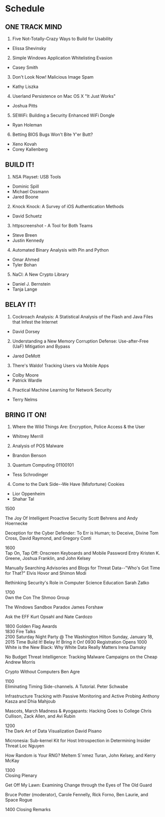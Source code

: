 # Schedule

## ONE TRACK MIND

1. Five Not-Totally-Crazy Ways to Build for Usability
  - Elissa Shevinsky
2. Simple Windows Application Whitelisting Evasion
  - Casey Smith
3. Don't Look Now! Malicious Image Spam
  - Kathy Liszka
4. Userland Persistence on Mac OS X "It Just Works"
  - Joshua Pitts
5. SEWiFi: Building a Security Enhanced WiFi Dongle
  - Ryan Holeman
6. Betting BIOS Bugs Won't Bite Y'er Butt?
  - Xeno Kovah
  - Corey Kallenberg

## BUILD IT!

1. NSA Playset: USB Tools
  - Dominic Spill
  - Michael Ossmann
  - Jared Boone
2. Knock Knock: A Survey of iOS Authentication Methods
  - David Schuetz
3. httpscreenshot - A Tool for Both Teams
  - Steve Breen
  - Justin Kennedy
4. Automated Binary Analysis with Pin and Python
  - Omar Ahmed
  - Tyler Bohan
5. NaCl: A New Crypto Library
  - Daniel J. Bernstein
  - Tanja Lange

## BELAY IT!

1. Cockroach Analysis: A Statistical Analysis of the Flash and Java Files that Infest the Internet
  - David Dorsey
2. Understanding a New Memory Corruption Defense: Use-after-Free (UaF) Mitigation and Bypass
  - Jared DeMott
3. There's Waldo! Tracking Users via Mobile Apps
  - Colby Moore
  - Patrick Wardle
4. Practical Machine Learning for Network Security
  - Terry Nelms


## BRING IT ON!

1. Where the Wild Things Are: Encryption, Police Access & the User
  - Whitney Merrill
2. Analysis of POS Malware
  - Brandon Benson
3. Quantum Computing 01100101
  - Tess Schrodinger
4. Come to the Dark Side--We Have (Misfortune) Cookies
  - Lior Oppenheim
  - Shahar Tal

1500	



The Joy Of Intelligent Proactive Security
Scott Behrens and Andy Hoernecke


Deception for the Cyber Defender: To Err is Human; to Deceive, Divine
Tom Cross, David Raymond, and Gregory Conti

1600	
Tap On, Tap Off: Onscreen Keyboards and Mobile Password Entry
Kristen K. Greene, Joshua Franklin, and John Kelsey


Manually Searching Advisories and Blogs for Threat Data--"Who's Got Time for That?"
Elvis Hovor and Shimon Modi


Rethinking Security's Role in Computer Science Education
Sarah Zatko

1700	
0wn the Con
The Shmoo Group


The Windows Sandbox Paradox
James Forshaw


Ask the EFF
Kurt Opsahl and Nate Cardozo

1800		Golden Flag Awards	
1830	Fire Talks		
2100	Saturday Night Party @ The Washington Hilton
Sunday, January 18, 2015
Time	Build It!	Belay It!	Bring it On!
0930	Registration Opens
1000	
White is the New Black: Why White Data Really Matters
Irena Damsky


No Budget Threat Intelligence: Tracking Malware Campaigns on the Cheap
Andrew Morris


Crypto Without Computers
Ben Agre

1100	
Eliminating Timing Side-channels. A Tutorial.
Peter Schwabe


Infrastructure Tracking with Passive Monitoring and Active Probing
Anthony Kasza and Dhia Mahjoub


Mascots, March Madness & #yogapants: Hacking Goes to College
Chris Cullison, Zack Allen, and Avi Rubin

1200	
The Dark Art of Data Visualization
David Pisano


Micronesia: Sub-kernel Kit for Host Introspection in Determining Insider Threat
Loc Nguyen


How Random is Your RNG?
Meltem Sˆnmez Turan, John Kelsey, and Kerry McKay

1300	
Closing Plenary

Get Off My Lawn: Examining Change through the Eyes of The Old Guard

Bruce Potter (moderator), Carole Fennelly, Rick Forno, Ben Laurie, and Space Rogue

1400	Closing Remarks